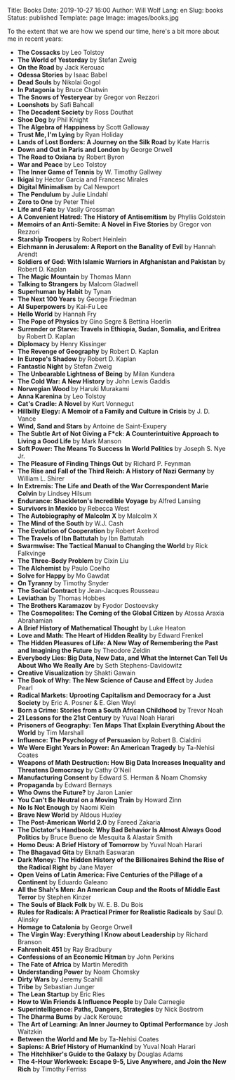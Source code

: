 Title: Books
Date: 2019-10-27 16:00
Author: Will Wolf
Lang: en
Slug: books
Status: published
Template: page
Image: images/books.jpg

To the extent that we are how we spend our time, here's a bit more about me in recent years:

- **The Cossacks** by Leo Tolstoy
- **The World of Yesterday** by Stefan Zweig
- **On the Road** by Jack Kerouac
- **Odessa Stories** by Isaac Babel
- **Dead Souls** by Nikolai Gogol
- **In Patagonia** by Bruce Chatwin
- **The Snows of Yesteryear** by Gregor von Rezzori
- **Loonshots** by Safi Bahcall
- **The Decadent Society** by Ross Douthat
- **Shoe Dog** by Phil Knight
- **The Algebra of Happiness** by Scott Galloway
- **Trust Me, I'm Lying** by Ryan Holiday
- **Lands of Lost Borders: A Journey on the Silk Road** by Kate Harris
- **Down and Out in Paris and London** by George Orwell
- **The Road to Oxiana** by Robert Byron
- **War and Peace** by Leo Tolstoy
- **The Inner Game of Tennis** by W. Timothy Gallwey
- **Ikigai** by Héctor Garcia and Francesc Mirales
- **Digital Minimalism** by Cal Newport
- **The Pendulum** by Julie Lindahl
- **Zero to One** by Peter Thiel
- **Life and Fate** by Vasily Grossman
- **A Convenient Hatred: The History of Antisemitism** by Phyllis Goldstein
- **Memoirs of an Anti-Semite: A Novel in Five Stories** by Gregor von Rezzori
- **Starship Troopers** by Robert Heinlein
- **Eichmann in Jerusalem: A Report on the Banality of Evil** by Hannah Arendt
- **Soldiers of God: With Islamic Warriors in Afghanistan and Pakistan** by Robert D. Kaplan
- **The Magic Mountain** by Thomas Mann
- **Talking to Strangers** by Malcom Gladwell
- **Superhuman by Habit** by Tynan
- **The Next 100 Years** by George Friedman
- **AI Superpowers** by Kai-Fu Lee
- **Hello World** by Hannah Fry
- **The Pope of Physics** by Gino Segre & Bettina Hoerlin
- **Surrender or Starve: Travels in Ethiopia, Sudan, Somalia, and Eritrea** by Robert D. Kaplan
- **Diplomacy** by Henry Kissinger
- **The Revenge of Geography** by Robert D. Kaplan
- **In Europe's Shadow** by Robert D. Kaplan
- **Fantastic Night** by Stefan Zweig
- **The Unbearable Lightness of Being** by Milan Kundera
- **The Cold War: A New History** by John Lewis Gaddis
- **Norwegian Wood** by Haruki Murakami
- **Anna Karenina** by Leo Tolstoy
- **Cat's Cradle: A Novel** by Kurt Vonnegut
- **Hillbilly Elegy: A Memoir of a Family and Culture in Crisis** by J. D. Vance
- **Wind, Sand and Stars** by Antoine de Saint-Exupery
- **The Subtle Art of Not Giving a F*ck: A Counterintuitive Approach to Living a Good Life** by Mark Manson
- **Soft Power: The Means To Success In World Politics** by Joseph S. Nye Jr.
- **The Pleasure of Finding Things Out** by Richard P. Feynman
- **The Rise and Fall of the Third Reich: A History of Nazi Germany** by William L. Shirer
- **In Extremis: The Life and Death of the War Correspondent Marie Colvin** by Lindsey Hilsum
- **Endurance: Shackleton's Incredible Voyage** by Alfred Lansing
- **Survivors in Mexico** by Rebecca West
- **The Autobiography of Malcolm X** by Malcolm X
- **The Mind of the South** by W.J. Cash
- **The Evolution of Cooperation** by Robert Axelrod
- **The Travels of Ibn Battutah** by Ibn Battutah
- **Swarmwise: The Tactical Manual to Changing the World** by Rick Falkvinge
- **The Three-Body Problem** by Cixin Liu
- **The Alchemist** by Paulo Coelho
- **Solve for Happy** by Mo Gawdat
- **On Tyranny** by Timothy Snyder
- **The Social Contract** by Jean-Jacques Rousseau
- **Leviathan** by Thomas Hobbes
- **The Brothers Karamazov** by Fyodor Dostoevsky
- **The Cosmopolites: The Coming of the Global Citizen** by Atossa Araxia Abrahamian
- **A Brief History of Mathematical Thought** by Luke Heaton
- **Love and Math: The Heart of Hidden Reality** by Edward Frenkel
- **The Hidden Pleasures of Life: A New Way of Remembering the Past and Imagining the Future** by Theodore Zeldin
- **Everybody Lies: Big Data, New Data, and What the Internet Can Tell Us About Who We Really Are** by Seth Stephens-Davidowitz
- **Creative Visualization** by Shakti Gawain
- **The Book of Why: The New Science of Cause and Effect** by Judea Pearl
- **Radical Markets: Uprooting Capitalism and Democracy for a Just Society** by Eric A. Posner & E. Glen Weyl
- **Born a Crime: Stories from a South African Childhood** by Trevor Noah
- **21 Lessons for the 21st Century** by Yuval Noah Harari
- **Prisoners of Geography: Ten Maps That Explain Everything About the World** by Tim Marshall
- **Influence: The Psychology of Persuasion** by Robert B. Cialdini
- **We Were Eight Years in Power: An American Tragedy** by Ta-Nehisi Coates
- **Weapons of Math Destruction: How Big Data Increases Inequality and Threatens Democracy** by Cathy O'Neil
- **Manufacturing Consent** by Edward S. Herman & Noam Chomsky
- **Propaganda** by Edward Bernays
- **Who Owns the Future?** by Jaron Lanier
- **You Can't Be Neutral on a Moving Train** by Howard Zinn
- **No Is Not Enough** by Naomi Klein
- **Brave New World** by Aldous Huxley
- **The Post-American World 2.0** by Fareed Zakaria
- **The Dictator's Handbook: Why Bad Behavior Is Almost Always Good Politics** by Bruce Bueno de Mesquita & Alastair Smith
- **Homo Deus: A Brief History of Tomorrow** by Yuval Noah Harari
- **The Bhagavad Gita** by Eknath Easwaran
- **Dark Money: The Hidden History of the Billionaires Behind the Rise of the Radical Right** by Jane Mayer
- **Open Veins of Latin America: Five Centuries of the Pillage of a Continent** by Eduardo Galeano
- **All the Shah's Men: An American Coup and the Roots of Middle East Terror** by Stephen Kinzer
- **The Souls of Black Folk** by W. E. B. Du Bois
- **Rules for Radicals: A Practical Primer for Realistic Radicals** by Saul D. Alinsky
- **Homage to Catalonia** by George Orwell
- **The Virgin Way: Everything I Know about Leadership** by Richard Branson
- **Fahrenheit 451** by Ray Bradbury
- **Confessions of an Economic Hitman** by John Perkins
- **The Fate of Africa** by Martin Meredith
- **Understanding Power** by Noam Chomsky
- **Dirty Wars** by Jeremy Scahill
- **Tribe** by Sebastian Junger
- **The Lean Startup** by Eric Ries
- **How to Win Friends & Influence People** by Dale Carnegie
- **Superintelligence: Paths, Dangers, Strategies** by Nick Bostrom
- **The Dharma Bums** by Jack Kerouac
- **The Art of Learning: An Inner Journey to Optimal Performance** by Josh Waitzkin
- **Between the World and Me** by Ta-Nehisi Coates
- **Sapiens: A Brief History of Humankind** by Yuval Noah Harari
- **The Hitchhiker's Guide to the Galaxy** by Douglas Adams
- **The 4-Hour Workweek: Escape 9-5, Live Anywhere, and Join the New Rich** by Timothy Ferriss
